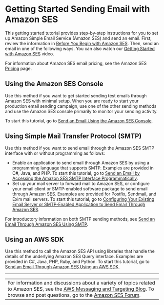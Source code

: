 # Getting Started Sending Email with Amazon SES<a name="getting-started"></a>

This getting started tutorial provides step\-by\-step instructions for you to set up Amazon Simple Email Service \(Amazon SES\) and send an email\. First, review the information in [Before You Begin with Amazon SES](before-you-begin.md)\. Then, send an email in one of the following ways\. You can also watch our [Getting Started with Amazon SES](https://www.youtube.com/watch?v=EKnK54TAKWg) video\.

For information about Amazon SES email pricing, see the Amazon SES [Pricing](https://aws.amazon.com/ses/#pricing) page\.

## Using the Amazon SES Console<a name="using-the-console-intro"></a>

Use this method if you want to get started sending test emails through Amazon SES with minimal setup\. When you are ready to start your production email sending campaign, use one of the other sending methods and use the Amazon SES console primarily to monitor your sending activity\.

To start this tutorial, go to [Send an Email Using the Amazon SES Console](send-an-email-from-console.md)\.

## Using Simple Mail Transfer Protocol \(SMTP\)<a name="using-smtp-intro"></a>

Use this method if you want to send email through the Amazon SES SMTP interface with or without programming as follows:
+ Enable an application to send email through Amazon SES by using a programming language that supports SMTP\. Examples are provided in C\#, Java, and PHP\. To start this tutorial, go to [Send an Email by Accessing the Amazon SES SMTP Interface Programmatically](send-using-smtp-programmatically.md)\.
+ Set up your mail server to forward mail to Amazon SES, or configure your email client or SMTP\-enabled software package to send email through Amazon SES\. Examples are provided for Postfix, Sendmail, and Exim mail servers\. To start this tutorial, go to [Configuring Your Existing Email Server or SMTP\-Enabled Application to Send Email Through Amazon SES](send-using-smtp-integrate.md)\.

For introductory information on both SMTP sending methods, see [Send an Email Through Amazon SES Using SMTP](send-an-email-using-smtp.md)\.

## Using an AWS SDK<a name="using-an-sdk-intro"></a>

Use this method to call the Amazon SES API using libraries that handle the details of the underlying Amazon SES Query interface\. Examples are provided in C\#, Java, PHP, Ruby, and Python\. To start this tutorial, go to [Send an Email Through Amazon SES Using an AWS SDK](send-an-email-using-sdk.md)\.


****  

|  | 
| --- |
| For information and discussions about a variety of topics related to Amazon SES, see the [AWS Messaging and Targeting Blog](https://aws.amazon.com//blogs/messaging-and-targeting/)\. To browse and post questions, go to the [Amazon SES Forum](https://forums.aws.amazon.com/forum.jspa?forumID=90)\. | 